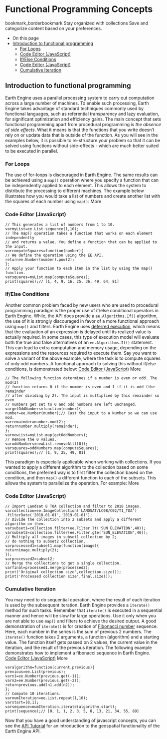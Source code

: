  
#  Functional Programming Concepts 
bookmark_borderbookmark Stay organized with collections  Save and categorize content based on your preferences. 
  * On this page
  * [Introduction to functional programming](https://developers.google.com/earth-engine/tutorials/tutorial_js_03#introduction-to-functional-programming)
    * [For Loops](https://developers.google.com/earth-engine/tutorials/tutorial_js_03#for-loops)
    * [Code Editor (JavaScript)](https://developers.google.com/earth-engine/tutorials/tutorial_js_03#code-editor-javascript)
    * [If/Else Conditions](https://developers.google.com/earth-engine/tutorials/tutorial_js_03#ifelse-conditions)
    * [Code Editor (JavaScript)](https://developers.google.com/earth-engine/tutorials/tutorial_js_03#code-editor-javascript_2)
    * [Cumulative Iteration](https://developers.google.com/earth-engine/tutorials/tutorial_js_03#cumulative-iteration)


## Introduction to functional programming
Earth Engine uses a parallel processing system to carry out computation across a large number of machines. To enable such processing, Earth Engine takes advantage of standard techniques commonly used by functional languages, such as referential transparency and lazy evaluation, for significant optimization and efficiency gains.
The main concept that sets functional programming apart from procedural programming is _the absence of side effects_. What it means is that the functions that you write doesn’t rely on or update data that is outside of the function. As you will see in the examples below, it is possible to re-structure your problem so that it can be solved using functions without side-effects - which are much better suited to be executed in parallel.
### For Loops
The use of for-loops is discouraged in Earth Engine. The same results can be achieved using a `map()` operation where you specify a function that can be independently applied to each element. This allows the system to distribute the processing to different machines.
The example below illustrates how you would take a list of numbers and create another list with the squares of each number using `map()`: 
More
### Code Editor (JavaScript)
```
// This generates a list of numbers from 1 to 10.
varmyList=ee.List.sequence(1,10);
// The map() operation takes a function that works on each element independently
// and returns a value. You define a function that can be applied to the input.
varcomputeSquares=function(number){
// We define the operation using the EE API.
returnee.Number(number).pow(2);
};
// Apply your function to each item in the list by using the map() function.
varsquares=myList.map(computeSquares);
print(squares);// [1, 4, 9, 16, 25, 36, 49, 64, 81]
```

### If/Else Conditions
Another common problem faced by new users who are used to procedural programming paradigm is the proper use of if/else conditional operators in Earth Engine. While, the API does provide a `ee.Algorithms.If()` algorithm, the use of it is strongly discouraged in favor of a more functional approach using `map()` and filters. Earth Engine uses [ deferred execution](https://developers.google.com/earth-engine/guides/deferred_execution), which means that the evaluation of an expression is delayed until its realized value is actually required. In some cases, this type of execution model will evaluate both the true and false alternatives of an `ee.Algorithms.If()` statement. This can lead to extra computation and memory usage, depending on the expressions and the resources required to execute them. 
Say you want to solve a variant of the above example, where the task is to compute squares of only odd numbers. A functional approach to solving this without if/else conditions, is demonstrated below:
[Code Editor (JavaScript)](https://developers.google.com/earth-engine/tutorials/tutorial_js_03#code-editor-javascript-sample) More
```
// The following function determines if a number is even or odd. The mod(2)
// function returns 0 if the number is even and 1 if it is odd (the remainder
// after dividing by 2). The input is multiplied by this remainder so even
// numbers get set to 0 and odd numbers are left unchanged.
vargetOddNumbers=function(number){
number=ee.Number(number);// Cast the input to a Number so we can use mod.
varremainder=number.mod(2);
returnnumber.multiply(remainder);
};
varnewList=myList.map(getOddNumbers);
// Remove the 0 values.
varoddNumbers=newList.removeAll([0]);
varsquares=oddNumbers.map(computeSquares);
print(squares);// [1, 9, 25, 49, 81]
```

This paradigm is especially applicable when working with collections. If you wanted to apply a different algorithm to the collection based on some conditions, the preferred way is to first filter the collection based on the condition, and then `map()` a different function to each of the subsets. This allows the system to parallelize the operation. For example: 
More
### Code Editor (JavaScript)
```
// Import Landsat 8 TOA collection and filter to 2018 images.
varcollection=ee.ImageCollection('LANDSAT/LC08/C02/T1_TOA')
.filterDate('2018-01-01','2019-01-01');
// Divide the collection into 2 subsets and apply a different algorithm on them.
varsubset1=collection.filter(ee.Filter.lt('SUN_ELEVATION',40));
varsubset2=collection.filter(ee.Filter.gte('SUN_ELEVATION',40));
// Multiply all images in subset1 collection by 2;
// do nothing to subset2 collection.
varprocessed1=subset1.map(function(image){
returnimage.multiply(2);
});
varprocessed2=subset2;
// Merge the collections to get a single collection.
varfinal=processed1.merge(processed2);
print('Original collection size',collection.size());
print('Processed collection size',final.size());
```

### Cumulative Iteration
You may need to do sequential operation, where the result of each iteration is used by the subsequent iteration. Earth Engine provides a `iterate()` method for such tasks. Remember that `iterate()` is executed in a sequential manner and hence will be slow for large operations. Use it only when you are not able to use `map()` and filters to achieve the desired output.
A good demonstration of `iterate()` is for creation of [Fibonacci number](https://en.wikipedia.org/wiki/Fibonacci_number) sequence. Here, each number in the series is the sum of previous 2 numbers. The `iterate()` function takes 2 arguments, a function (algorithm) and a starting value. The function itself gets passed on 2 values, the current value in the iteration, and the result of the previous iteration. The following example demonstrates how to implement a fibonacci sequence in Earth Engine.
[Code Editor (JavaScript)](https://developers.google.com/earth-engine/tutorials/tutorial_js_03#code-editor-javascript-sample) More
```
varalgorithm=function(current,previous){
previous=ee.List(previous);
varn1=ee.Number(previous.get(-1));
varn2=ee.Number(previous.get(-2));
returnprevious.add(n1.add(n2));
};
// Compute 10 iterations.
varnumIteration=ee.List.repeat(1,10);
varstart=[0,1];
varsequence=numIteration.iterate(algorithm,start);
print(sequence);// [0, 1, 1, 2, 3, 5, 8, 13, 21, 34, 55, 89]
```

Now that you have a good understanding of javascript concepts, you can see the [API Tutorial](https://developers.google.com/earth-engine/tutorials/tutorial_api_01) for an introduction to the geospatial functionality of the Earth Engine API.
